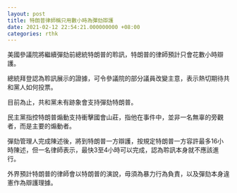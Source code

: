 ```yaml
---
layout: post
title: 特朗普律師稱只用數小時為彈劾辯護
date: 2021-02-12 22:54:21.000000000 +08:00
categories: rthk
---
```


美國參議院將繼續彈劾前總統特朗普的聆訊，特朗普的律師預計只會花數小時辯護。

總統拜登認為聆訊展示的證據，可令參議院的部分議員改變主意，表示熱切期待共和黨人如何投票。

目前為止，共和黨未有跡象會支持彈劾特朗普。

民主黨指控特朗普煽動支持衝擊國會山莊，指他在事件中，並非一名無辜的旁觀者，而是主要的煽動者。

彈劾管理人完成陳述後，將到特朗普一方辯護，按規定特朗普一方容許最多16小時陳述，但一名律師表示，最快3至4小時可以完成，認為聆訊本身就不應該進行。

外界預計特朗普的律師會以特朗普的演說，毋須為暴力行為負責，以及彈劾本身違憲作為辯護理據。
